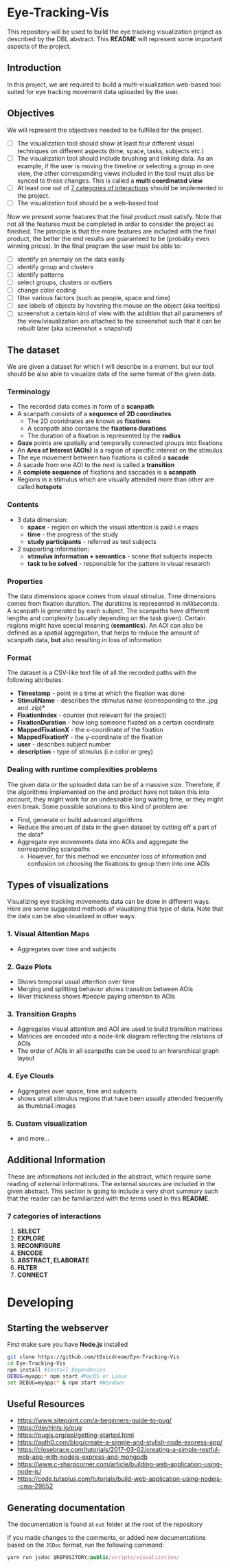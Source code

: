 # Eye-Tracking-Vis
This repository will be used to build the eye tracking visualization project as described by the DBL abstract. This **README** will represent some important aspects of the project.

## Introduction 

In this project, we are required to build a multi-visualization web-based tool suited for eye tracking movement data uploaded by the user. 

## Objectives

We will represent the objectives needed to be fulfilled for the project. 

- [ ] The visualization tool should show at least four different visual techniques on different aspects (time, space, tasks, subjects etc.)
- [ ] The visualization tool should include brushing and linking data. As an example, if the user is moving the timeline or selecting a group in one view, the other corresponding views included in the tool must also be synced to these changes. This is called a **multi coordinated view**
- [ ] At least one out of  [7 categories of interactions](#7-categories-of-interactions) should be implemented in the project.
- [ ] The visualization tool should be a web-based tool 

Now we present some features that the final product must satisfy. Note that not all the features must be completed in order to consider the project as finished. The principle is that the more features are included with the final product, the better the end results are guaranteed to be (probably even winning prices). In the final program the user must be able to:

- [ ] identify an anomaly on the data easily
- [ ] identify group and clusters
- [ ] identify patterns 
- [ ] select groups, clusters or outliers
- [ ] change color coding 
- [ ] filter various factors (such as people, space and time)
- [ ] see labels of objects by hovering the mouse on the object (aka tooltips)
- [ ]  screenshot a certain kind of view with the addition that all parameters of the view/visualization are attached to the screenshot such that it can be rebuilt later (aka screenshot + snapshot)

## The dataset

We are given a dataset for which I will describe in a moment, but our tool should be also able to visualize data of the same format of the given data. 

### Terminology

* The recorded data comes in form of a **scanpath**
* A scanpath consists of a **sequence of 2D coordinates**
  * The 2D cooridnates are known as **fixations**
  * A scanpath also contains the **fixations durations**
  * The duration of a fixation is represented by the **radius**
* **Gaze** points are spatially and temporally connected groups into fixations
* An **Area of Interest (AOIs)** is a region of specific interest on the stimulus
* The eye movement between two fixations is called a **sacade**
* A sacade from one AOI to the next is called a **transition**
* A **complete sequence** of fixations and saccades is a **scanpath**
* Regions in a stimulus which are visually attended more than other are called **hotspots**

### Contents

* 3 data dimension:
  * **space** - region on which the visual attention is paid i.e maps
  * **time** - the progress of the study
  * **study participants** - referred as test subjects
* 2 supporting information:
  * **stimulus information + semantics** - scene that subjects inspects
  * **task to be solved** - responsible for the pattern in visual research

### Properties

The data dimensions space comes from visual stimulus. Time dimensions comes from fixation duration. The durations is represented in *milliseconds*. A scanpath is generated by each subject. The scanpaths have different lengths and complexity (usually depending on the task given). Certain regions might have special meaning (**semantics**). An AOI can also be defined as a spatial aggregation, that helps to reduce the amount of scanpath data, **but** also resulting in loss of information

### Format

The dataset is a CSV-like text file of all the recorded paths with the following attributes:

- **Timestamp** - point in a time at which the fixation was done
- **StimuliName** - describes the stimulus name (corresponding to the .jpg and .zip)*
- **FixationIndex** - counter (not relevant for the project)
- **FixationDuration** -  how long someone fixated on a certain coordinate
- **MappedFixationX** - the x-coordinate of the fixation
- **MappedFixationY** - the y-coordinate of the fixation
- **user** - describes subject number
- **description** - type of stimulus (i.e color or grey)



### Dealing with runtime complexities problems

The given data or the uploaded data can be of a massive size. Therefore, if the algorithms implemented on the end product have not taken this into account, they might work for an undesirable long waiting time, or they might even break. Some possible solutions to this kind of problem are:

* Find, generate or build advanced algorithms
* Reduce the amount of data in the given dataset by cutting off a part of the data*
* Aggregate eye movements data into AOIs and aggregate the corresponding scanpaths
  * However, for this method we encounter loss of information and confusion on choosing the fixations to group them into one AOIs

## Types of visualizations

Visualizing eye tracking movements data can be done in different ways. Here are some suggested methods of visualizing this type of data. Note that the data can be also visualized in other ways.  

### 1. Visual Attention Maps

* Aggregates over time and subjects

### 2. Gaze Plots

* Shows temporal usual attention over time
* Merging and splitting behavior shows transition between AOIs
* River thickness shows #people paying attention to AOIs

### 3. Transition Graphs

* Aggregates visual attention and AOI are used to build transition matrices 
* Matrices are encoded into a node-link diagram reflecting the relations of AOIs
* The order of AOIs in all scanpaths can be used to an hierarchical graph layout

### 4. Eye Clouds

* Aggregates over space, time and subjects
* shows small stimulus regions that have been usually attended frequently as thumbnail images

### 5. Custom visualization 

* and more...



## Additional Information 

These are informations not included in the abstract, which require some reading of external informations. The external sources are included in the given abstract. This section is going to include a very short summary such that the reader can be familiarized with the terms used in this **README**.

### 7 categories of interactions

1. **SELECT**
2. **EXPLORE**
3. **RECONFIGURE**
4. **ENCODE**
5. **ABSTRACT, ELABORATE**
6. **FILTER**
7. **CONNECT**

# Developing

## Starting the webserver

First make sure you have **Node.js** installed

```bash
git clone https://github.com/t0xicdream/Eye-Tracking-Vis
cd Eye-Tracking-Vis
npm install #Install Dependecies 
DEBUG=myapp:* npm start #MacOS or Linux
set DEBUG=myapp:* & npm start #Windows
```
## Useful Resources

* https://www.sitepoint.com/a-beginners-guide-to-pug/
* https://devhints.io/pug
* https://pugjs.org/api/getting-started.html
* https://auth0.com/blog/create-a-simple-and-stylish-node-express-app/
* https://closebrace.com/tutorials/2017-03-02/creating-a-simple-restful-web-app-with-nodejs-express-and-mongodb
* https://www.c-sharpcorner.com/article/building-web-application-using-node-js/
* https://code.tutsplus.com/tutorials/build-web-application-using-nodejs--cms-29652



## Generating documentation

The documentation is found at `out` folder at the root of the repository

If you made changes to the comments, or added new documentations based on the `JSDoc` format, run the following command:

```javascript
yarn run jsdoc $REPOSITORY/public/scripts/visualization/
```
